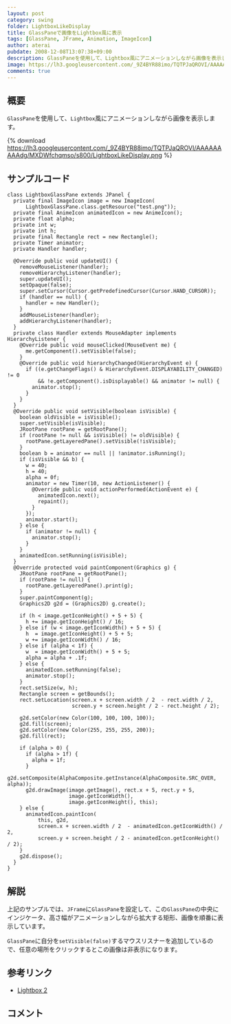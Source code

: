 ```yaml
---
layout: post
category: swing
folder: LightboxLikeDisplay
title: GlassPaneで画像をLightbox風に表示
tags: [GlassPane, JFrame, Animation, ImageIcon]
author: aterai
pubdate: 2008-12-08T13:07:38+09:00
description: GlassPaneを使用して、Lightbox風にアニメーションしながら画像を表示します。
image: https://lh3.googleusercontent.com/_9Z4BYR88imo/TQTPJaQROVI/AAAAAAAAAdg/MXDWfchqmso/s800/LightboxLikeDisplay.png
comments: true
---
```

## 概要
`GlassPane`を使用して、`Lightbox`風にアニメーションしながら画像を表示します。

{% download https://lh3.googleusercontent.com/_9Z4BYR88imo/TQTPJaQROVI/AAAAAAAAAdg/MXDWfchqmso/s800/LightboxLikeDisplay.png %}

## サンプルコード
<pre class="prettyprint"><code>class LightboxGlassPane extends JPanel {
  private final ImageIcon image = new ImageIcon(
      LightboxGlassPane.class.getResource("test.png"));
  private final AnimeIcon animatedIcon = new AnimeIcon();
  private float alpha;
  private int w;
  private int h;
  private final Rectangle rect = new Rectangle();
  private Timer animator;
  private Handler handler;

  @Override public void updateUI() {
    removeMouseListener(handler);
    removeHierarchyListener(handler);
    super.updateUI();
    setOpaque(false);
    super.setCursor(Cursor.getPredefinedCursor(Cursor.HAND_CURSOR));
    if (handler == null) {
      handler = new Handler();
    }
    addMouseListener(handler);
    addHierarchyListener(handler);
  }
  private class Handler extends MouseAdapter implements HierarchyListener {
    @Override public void mouseClicked(MouseEvent me) {
      me.getComponent().setVisible(false);
    }
    @Override public void hierarchyChanged(HierarchyEvent e) {
      if ((e.getChangeFlags() &amp; HierarchyEvent.DISPLAYABILITY_CHANGED) != 0
          &amp;&amp; !e.getComponent().isDisplayable() &amp;&amp; animator != null) {
        animator.stop();
      }
    }
  }
  @Override public void setVisible(boolean isVisible) {
    boolean oldVisible = isVisible();
    super.setVisible(isVisible);
    JRootPane rootPane = getRootPane();
    if (rootPane != null &amp;&amp; isVisible() != oldVisible) {
      rootPane.getLayeredPane().setVisible(!isVisible);
    }
    boolean b = animator == null || !animator.isRunning();
    if (isVisible &amp;&amp; b) {
      w = 40;
      h = 40;
      alpha = 0f;
      animator = new Timer(10, new ActionListener() {
        @Override public void actionPerformed(ActionEvent e) {
          animatedIcon.next();
          repaint();
        }
      });
      animator.start();
    } else {
      if (animator != null) {
        animator.stop();
      }
    }
    animatedIcon.setRunning(isVisible);
  }
  @Override protected void paintComponent(Graphics g) {
    JRootPane rootPane = getRootPane();
    if (rootPane != null) {
      rootPane.getLayeredPane().print(g);
    }
    super.paintComponent(g);
    Graphics2D g2d = (Graphics2D) g.create();

    if (h &lt; image.getIconHeight() + 5 + 5) {
      h += image.getIconHeight() / 16;
    } else if (w &lt; image.getIconWidth() + 5 + 5) {
      h  = image.getIconHeight() + 5 + 5;
      w += image.getIconWidth() / 16;
    } else if (alpha &lt; 1f) {
      w  = image.getIconWidth() + 5 + 5;
      alpha = alpha + .1f;
    } else {
      animatedIcon.setRunning(false);
      animator.stop();
    }
    rect.setSize(w, h);
    Rectangle screen = getBounds();
    rect.setLocation(screen.x + screen.width / 2  - rect.width / 2,
                     screen.y + screen.height / 2 - rect.height / 2);

    g2d.setColor(new Color(100, 100, 100, 100));
    g2d.fill(screen);
    g2d.setColor(new Color(255, 255, 255, 200));
    g2d.fill(rect);

    if (alpha &gt; 0) {
      if (alpha &gt; 1f) {
        alpha = 1f;
      }
      g2d.setComposite(AlphaComposite.getInstance(AlphaComposite.SRC_OVER, alpha));
      g2d.drawImage(image.getImage(), rect.x + 5, rect.y + 5,
                    image.getIconWidth(),
                    image.getIconHeight(), this);
    } else {
      animatedIcon.paintIcon(
          this, g2d,
          screen.x + screen.width / 2  - animatedIcon.getIconWidth() / 2,
          screen.y + screen.height / 2 - animatedIcon.getIconHeight() / 2);
    }
    g2d.dispose();
  }
}
</code></pre>

## 解説
上記のサンプルでは、`JFrame`に`GlassPane`を設定して、この`GlassPane`の中央にインジケータ、高さ幅がアニメーションしながら拡大する矩形、画像を順番に表示しています。

`GlassPane`に自分を`setVisible(false)`するマウスリスナーを追加しているので、任意の場所をクリックするとこの画像は非表示になります。

## 参考リンク
- [Lightbox 2](http://www.huddletogether.com/projects/lightbox2/)

<!-- dummy comment line for breaking list -->

## コメント
